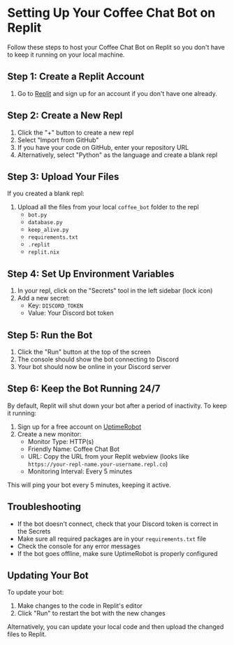 # Setting Up Your Coffee Chat Bot on Replit

Follow these steps to host your Coffee Chat Bot on Replit so you don't have to keep it running on your local machine.

## Step 1: Create a Replit Account

1. Go to [Replit](https://replit.com/) and sign up for an account if you don't have one already.

## Step 2: Create a New Repl

1. Click the "+" button to create a new repl
2. Select "Import from GitHub" 
3. If you have your code on GitHub, enter your repository URL
4. Alternatively, select "Python" as the language and create a blank repl

## Step 3: Upload Your Files

If you created a blank repl:

1. Upload all the files from your local `coffee_bot` folder to the repl
   - `bot.py`
   - `database.py`
   - `keep_alive.py`
   - `requirements.txt`
   - `.replit`
   - `replit.nix`

## Step 4: Set Up Environment Variables

1. In your repl, click on the "Secrets" tool in the left sidebar (lock icon)
2. Add a new secret:
   - Key: `DISCORD_TOKEN`
   - Value: Your Discord bot token

## Step 5: Run the Bot

1. Click the "Run" button at the top of the screen
2. The console should show the bot connecting to Discord
3. Your bot should now be online in your Discord server

## Step 6: Keep the Bot Running 24/7

By default, Replit will shut down your bot after a period of inactivity. To keep it running:

1. Sign up for a free account on [UptimeRobot](https://uptimerobot.com/)
2. Create a new monitor:
   - Monitor Type: HTTP(s)
   - Friendly Name: Coffee Chat Bot
   - URL: Copy the URL from your Replit webview (looks like `https://your-repl-name.your-username.repl.co`)
   - Monitoring Interval: Every 5 minutes

This will ping your bot every 5 minutes, keeping it active.

## Troubleshooting

- If the bot doesn't connect, check that your Discord token is correct in the Secrets
- Make sure all required packages are in your `requirements.txt` file
- Check the console for any error messages
- If the bot goes offline, make sure UptimeRobot is properly configured

## Updating Your Bot

To update your bot:
1. Make changes to the code in Replit's editor
2. Click "Run" to restart the bot with the new changes

Alternatively, you can update your local code and then upload the changed files to Replit.
